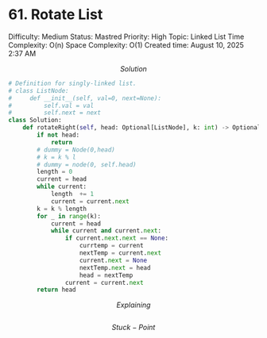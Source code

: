 # 61. Rotate List

Difficulty: Medium
Status: Mastred
Priority: High
Topic: Linked List
Time Complexity: O(n)
Space Complexity: O(1)
Created time: August 10, 2025 2:37 AM

$$
Solution
$$

```python
# Definition for singly-linked list.
# class ListNode:
#     def __init__(self, val=0, next=None):
#         self.val = val
#         self.next = next
class Solution:
    def rotateRight(self, head: Optional[ListNode], k: int) -> Optional[ListNode]:
        if not head:
            return
        # dummy = Node(0,head)
        # k = k % l 
        # dummy = node(0, self.head)
        length = 0
        current = head
        while current:
            length  += 1
            current = current.next 
        k = k % length
        for _ in range(k):
            current = head   
            while current and current.next:
                if current.next.next == None:
                    currtemp = current
                    nextTemp = current.next
                    current.next = None
                    nextTemp.next = head
                    head = nextTemp
                current = current.next
        return head
```

$$
Explaining
$$

```

```

$$
Stuck-Point
$$

```

```